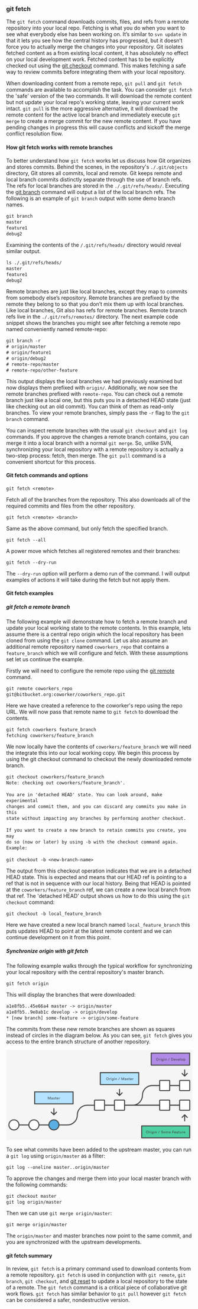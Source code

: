 ### git fetch 

The `git fetch` command downloads commits, files, and refs from a remote repository into your local repo. Fetching is what you do when you want to see what everybody else has been working on. It’s similar to `svn update` in that it lets you see how the central history has progressed, but it doesn’t force you to actually merge the changes into your repository. Git isolates fetched content as a from existing local content, it has absolutely no effect on your local development work. Fetched content has to be explicitly checked out using the [git checkout](https://www.atlassian.com/git/tutorials/using-branches/git-checkout) command. This makes fetching a safe way to review commits before integrating them with your local repository.

When downloading content from a remote repo, `git pull` and `git fetch` commands are available to accomplish the task. You can consider `git fetch` the 'safe' version of the two commands. It will download the remote content but not update your local repo's working state, leaving your current work intact. `git pull` is the more aggressive alternative, it will download the remote content for the active local branch and immediately execute `git merge` to create a merge commit for the new remote content. If you have pending changes in progress this will cause conflicts and kickoff the merge conflict resolution flow.

#### How git fetch works with remote branches

To better understand how `git fetch` works let us discuss how Git organizes and stores commits. Behind the scenes, in the repository's `./.git/objects` directory, Git stores all commits, local and remote. Git keeps remote and local branch commits distinctly separate through the use of branch refs. The refs for local branches are stored in the `./.git/refs/heads/`. Executing the [git branch](https://www.atlassian.com/git/tutorials/using-branches) command will output a list of the local branch refs. The following is an example of `git branch` output with some demo branch names.

```
git branch
master
feature1
debug2
```

Examining the contents of the `/.git/refs/heads/` directory would reveal similar output.

```
ls ./.git/refs/heads/
master
feature1
debug2
```

Remote branches are just like local branches, except they map to commits from somebody else’s repository. Remote branches are prefixed by the remote they belong to so that you don’t mix them up with local branches. Like local branches, Git also has refs for remote branches. Remote branch refs live in the `./.git/refs/remotes/` directory. The next example code snippet shows the branches you might see after fetching a remote repo named conveniently named remote-repo:

```
git branch -r
# origin/master
# origin/feature1
# origin/debug2
# remote-repo/master
# remote-repo/other-feature
```

This output displays the local branches we had previously examined but now displays them prefixed with `origin/`. Additionally, we now see the remote branches prefixed with `remote-repo`. You can check out a remote branch just like a local one, but this puts you in a detached HEAD state (just like checking out an old commit). You can think of them as read-only branches. To view your remote branches, simply pass the `-r` flag to the `git branch` command.

You can inspect remote branches with the usual `git checkout` and `git log` commands. If you approve the changes a remote branch contains, you can merge it into a local branch with a normal `git merge`. So, unlike SVN, synchronizing your local repository with a remote repository is actually a two-step process: fetch, then merge. The `git pull` command is a convenient shortcut for this process.

#### Git fetch commands and options

```
git fetch <remote>
```

Fetch all of the branches from the repository. This also downloads all of the required commits and files from the other repository.

```
git fetch <remote> <branch>
```

Same as the above command, but only fetch the specified branch.

```
git fetch --all
```

A power move which fetches all registered remotes and their branches:

```
git fetch --dry-run
```

The `--dry-run` option will perform a demo run of the command. I will output examples of actions it will take during the fetch but not apply them.

#### Git fetch examples

##### git fetch a remote branch  
The following example will demonstrate how to fetch a remote branch and update your local working state to the remote contents. In this example, lets assume there is a central repo origin which the local repository has been cloned from using the `git clone` command. Let us also assume an additional remote repository named `coworkers_repo` that contains a `feature_branch` which we will configure and fetch. With these assumptions set let us continue the example.

Firstly we will need to configure the remote repo using the [git remote](https://www.atlassian.com/git/tutorials/syncing) command.

```
git remote coworkers_repo git@bitbucket.org:coworker/coworkers_repo.git
```

Here we have created a reference to the coworker's repo using the repo URL. We will now pass that remote name to `git fetch` to download the contents.

```
git fetch coworkers feature_branch
fetching coworkers/feature_branch
```

We now locally have the contents of `coworkers/feature_branch` we will need the integrate this into our local working copy. We begin this process by using the git checkout command to checkout the newly downloaded remote branch.

```
git checkout coworkers/feature_branch
Note: checking out coworkers/feature_branch'.

You are in 'detached HEAD' state. You can look around, make experimental
changes and commit them, and you can discard any commits you make in this
state without impacting any branches by performing another checkout.

If you want to create a new branch to retain commits you create, you may
do so (now or later) by using -b with the checkout command again. Example:

git checkout -b <new-branch-name>
```

The output from this checkout operation indicates that we are in a detached HEAD state. This is expected and means that our HEAD ref is pointing to a ref that is not in sequence with our local history. Being that HEAD is pointed at the `coworkers/feature_branch` ref, we can create a new local branch from that ref. The 'detached HEAD' output shows us how to do this using the `git checkout` command:

```
git checkout -b local_feature_branch
```

Here we have created a new local branch named `local_feature_branch` this puts updates HEAD to point at the latest remote content and we can continue development on it from this point.

##### Synchronize origin with git fetch

The following example walks through the typical workflow for synchronizing your local repository with the central repository's master branch.

```
git fetch origin
```

This will display the branches that were downloaded:

```
a1e8fb5..45e66a4 master -> origin/master
a1e8fb5..9e8ab1c develop -> origin/develop
* [new branch] some-feature -> origin/some-feature
```

The commits from these new remote branches are shown as squares instead of circles in the diagram below. As you can see, `git fetch` gives you access to the entire branch structure of another repository.

![](git-fetch-01.png)

To see what commits have been added to the upstream master, you can run a `git log` using `origin/master` as a filter:  

```
git log --oneline master..origin/master
```

To approve the changes and merge them into your local master branch with the following commands:

```
git checkout master
git log origin/master
```

Then we can use `git merge origin/master`:

```
git merge origin/master
```

The `origin/master` and master branches now point to the same commit, and you are synchronized with the upstream developments.

#### git fetch summary

In review, `git fetch` is a primary command used to download contents from a remote repository. `git fetch` is used in conjunction with `git remote`, `git branch`, `git checkout`, and [git reset](https://www.atlassian.com/git/tutorials/undoing-changes/git-reset) to update a local repository to the state of a remote. The `git fetch` command is a critical piece of collaborative git work flows. `git fetch` has similar behavior to `git pull` however `git fetch` can be considered a safer, nondestructive version.
